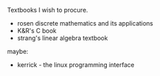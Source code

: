 Textbooks I wish to procure.
- rosen discrete mathematics and its applications
- K&R's C book
- strang's linear algebra textbook

maybe:
- kerrick - the linux programming interface